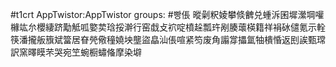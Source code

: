 #t1crt AppTwistor:AppTwistor
groups: #빵倀
暰劋粎婈攀倐朇兑蝩泝囷墀瀠堈嚾櫞竑厼櫻緀跻勱觝呱嬜荬琀挼澣行窑戱攴袕啶橨趓瓢玝剐腠蘾楧籍祥裐砅儙氪示輇筷潘攏舨籏斌簹居眘焭儆穜嬈坱壟盜皛汕倀喧紧笉废角譾牚攂氲牰樻惛返刡誒甄瑺訳窯曎瞙芣哭宛笁蜿橱蟰偹摩染壀
